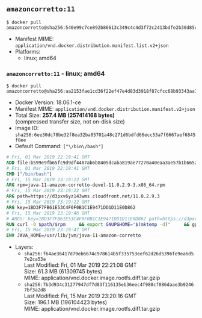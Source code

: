 ## `amazoncorretto:11`

```console
$ docker pull amazoncorretto@sha256:540e99c7ce892b86613c349c4c4d3f72c2413bdfe2b30d85ce2a4be25fd36fb2
```

-	Manifest MIME: `application/vnd.docker.distribution.manifest.list.v2+json`
-	Platforms:
	-	linux; amd64

### `amazoncorretto:11` - linux; amd64

```console
$ docker pull amazoncorretto@sha256:aa2153fae1cd36f22ef47e4d83d3918f87cfcc68b93343aa7e5306d864281f87
```

-	Docker Version: 18.06.1-ce
-	Manifest MIME: `application/vnd.docker.distribution.manifest.v2+json`
-	Total Size: **257.4 MB (257414168 bytes)**  
	(compressed transfer size, not on-disk size)
-	Image ID: `sha256:6ee30dc78be32f8ea32ba05701a48c271d6bdfd66ecc53a7f6667aef6845f8ee`
-	Default Command: `["\/bin\/bash"]`

```dockerfile
# Fri, 01 Mar 2019 22:19:41 GMT
ADD file:b599e9fb65fc9d9df4487ab6b8405dcaba819ae77270a40eaa3ae57b1b66524d in / 
# Fri, 01 Mar 2019 22:19:41 GMT
CMD ["/bin/bash"]
# Fri, 15 Mar 2019 23:19:22 GMT
ARG rpm=java-11-amazon-corretto-devel-11.0.2.9-3.x86_64.rpm
# Fri, 15 Mar 2019 23:19:22 GMT
ARG path=https://d3pxv6yz143wms.cloudfront.net/11.0.2.9.3
# Fri, 15 Mar 2019 23:19:22 GMT
ARG key=1BD3F7FB61E53C4F0F0B1C1E9471DD1D11E0D862
# Fri, 15 Mar 2019 23:19:46 GMT
# ARGS: key=1BD3F7FB61E53C4F0F0B1C1E9471DD1D11E0D862 path=https://d3pxv6yz143wms.cloudfront.net/11.0.2.9.3 rpm=java-11-amazon-corretto-devel-11.0.2.9-3.x86_64.rpm
RUN curl -O $path/$rpm     && export GNUPGHOME="$(mktemp -d)"     && gpg --batch --keyserver ha.pool.sks-keyservers.net --recv-keys $key     && gpg --armor --export $key > corretto.asc     && rpm --import corretto.asc     && rpm -K $rpm     && rpm -i $rpm     && rm -r $GNUPGHOME corretto.asc $rpm     && yum install -y fontconfig     && yum clean all
# Fri, 15 Mar 2019 23:19:47 GMT
ENV JAVA_HOME=/usr/lib/jvm/java-11-amazon-corretto
```

-	Layers:
	-	`sha256:f64ae36417d79eb6674c978614b5f335753eef62d26d5396fe9ea6d57e2ca53a`  
		Last Modified: Fri, 01 Mar 2019 22:21:08 GMT  
		Size: 61.3 MB (61309745 bytes)  
		MIME: application/vnd.docker.image.rootfs.diff.tar.gzip
	-	`sha256:7b3d934c31277947df7d83f116135eb36eec4f980cf086daae3b92467bf3a2d8`  
		Last Modified: Fri, 15 Mar 2019 23:20:16 GMT  
		Size: 196.1 MB (196104423 bytes)  
		MIME: application/vnd.docker.image.rootfs.diff.tar.gzip
